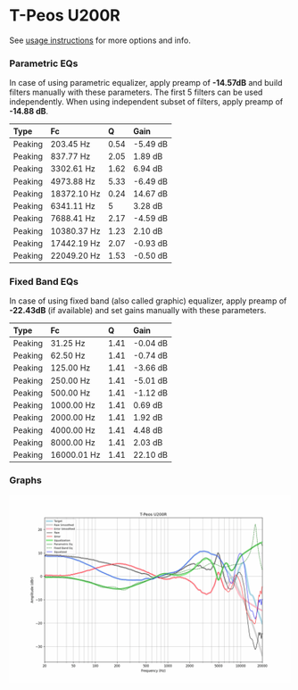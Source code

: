 # T-Peos U200R
See [usage instructions](https://github.com/jaakkopasanen/AutoEq#usage) for more options and info.

### Parametric EQs
In case of using parametric equalizer, apply preamp of **-14.57dB** and build filters manually
with these parameters. The first 5 filters can be used independently.
When using independent subset of filters, apply preamp of **-14.88 dB**.

| Type    | Fc          |    Q | Gain     |
|:--------|:------------|:-----|:---------|
| Peaking | 203.45 Hz   | 0.54 | -5.49 dB |
| Peaking | 837.77 Hz   | 2.05 | 1.89 dB  |
| Peaking | 3302.61 Hz  | 1.62 | 6.94 dB  |
| Peaking | 4973.88 Hz  | 5.33 | -6.49 dB |
| Peaking | 18372.10 Hz | 0.24 | 14.67 dB |
| Peaking | 6341.11 Hz  | 5    | 3.28 dB  |
| Peaking | 7688.41 Hz  | 2.17 | -4.59 dB |
| Peaking | 10380.37 Hz | 1.23 | 2.10 dB  |
| Peaking | 17442.19 Hz | 2.07 | -0.93 dB |
| Peaking | 22049.20 Hz | 1.53 | -0.50 dB |

### Fixed Band EQs
In case of using fixed band (also called graphic) equalizer, apply preamp of **-22.43dB**
(if available) and set gains manually with these parameters.

| Type    | Fc          |    Q | Gain     |
|:--------|:------------|:-----|:---------|
| Peaking | 31.25 Hz    | 1.41 | -0.04 dB |
| Peaking | 62.50 Hz    | 1.41 | -0.74 dB |
| Peaking | 125.00 Hz   | 1.41 | -3.66 dB |
| Peaking | 250.00 Hz   | 1.41 | -5.01 dB |
| Peaking | 500.00 Hz   | 1.41 | -1.12 dB |
| Peaking | 1000.00 Hz  | 1.41 | 0.69 dB  |
| Peaking | 2000.00 Hz  | 1.41 | 1.92 dB  |
| Peaking | 4000.00 Hz  | 1.41 | 4.48 dB  |
| Peaking | 8000.00 Hz  | 1.41 | 2.03 dB  |
| Peaking | 16000.01 Hz | 1.41 | 22.10 dB |

### Graphs
![](./T-Peos%20U200R.png)